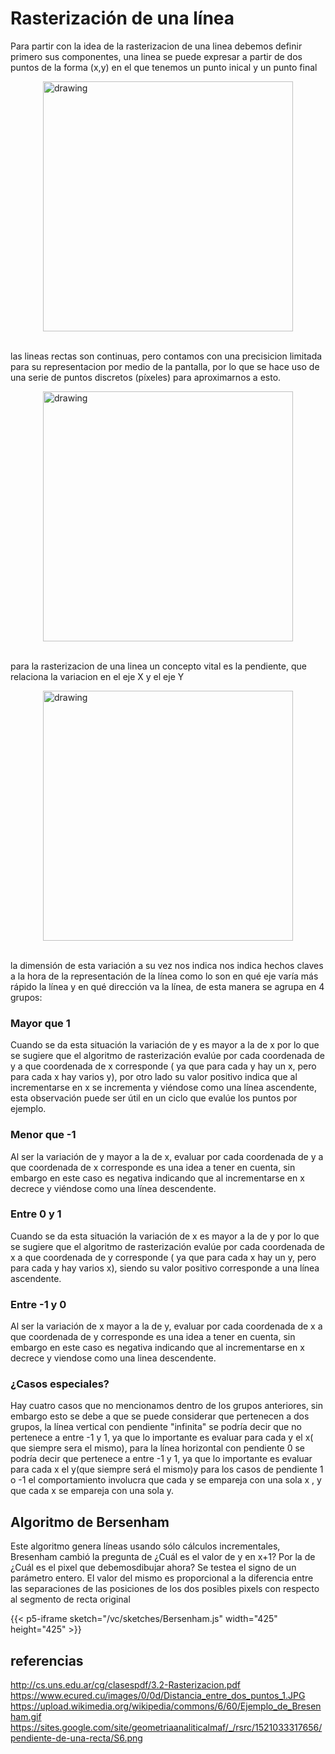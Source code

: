 # Rasterización de una línea

Para partir con la idea de la rasterizacion de una linea debemos definir primero sus componentes,
una linea se puede expresar a partir de dos puntos de la forma (x,y) en el que tenemos un punto inical y un punto final

<div class="img" style="display: flex; justify-content: center;">
    <img src="https://www.ecured.cu/images/0/0d/Distancia_entre_dos_puntos_1.JPG" alt="drawing" width="400" > 
    </img>
</div><br>

las lineas rectas son continuas, pero contamos con una precisicion limitada para su representacion por medio de la pantalla, por lo que se hace uso de una serie de puntos discretos (píxeles) para aproximarnos a esto.
<div class="img" style="display: flex; justify-content: center;">
    <img src="https://upload.wikimedia.org/wikipedia/commons/6/60/Ejemplo_de_Bresenham.gif" alt="drawing" width="400" > 
    </img>
</div><br>

para la rasterizacion de una linea un concepto vital es la pendiente, que relaciona la variacion en el eje X y el eje Y

<div class="img" style="display: flex; justify-content: center;">
    <img src="https://sites.google.com/site/geometriaanaliticalmaf/_/rsrc/1521033317656/pendiente-de-una-recta/S6.png" alt="drawing" width="400" > 
    </img>
</div><br>

la dimensión de esta variación a su vez nos indica nos indica hechos claves a la hora de la representación de la línea como lo son en qué eje varía más rápido la línea y en qué dirección va la línea, de esta manera se agrupa en 4 grupos:
### Mayor que 1
Cuando se da esta situación la variación de y es mayor a la de x por lo que se sugiere que el algoritmo de rasterización evalúe por cada coordenada de y a que coordenada de x corresponde ( ya que para cada y hay un x, pero para cada x hay varios y), por otro lado su valor positivo indica que al incrementarse en x se incrementa y viéndose como una línea ascendente, esta observación puede ser útil en un ciclo que evalúe los puntos por ejemplo.
### Menor que -1
Al ser la variación de y mayor a la de x, evaluar por cada coordenada de y a que coordenada de x corresponde es una idea a tener en cuenta, sin embargo en este caso es negativa indicando que al incrementarse en x decrece y viéndose como una línea descendente.
### Entre 0 y 1
Cuando se da esta situación la variación de x es mayor a la de y por lo que se sugiere que el algoritmo de rasterización evalúe por cada coordenada de x a que coordenada de y corresponde ( ya que para cada x hay un y, pero para cada y hay varios x), siendo su valor positivo corresponde a una línea ascendente.
### Entre -1 y 0
Al ser la variación de x mayor a la de y, evaluar por cada coordenada de x a que coordenada de y corresponde es una idea a tener en cuenta, sin embargo en este caso es negativa indicando que al incrementarse en x decrece y viendose como una linea descendente.
### ¿Casos especiales?
Hay cuatro casos que no mencionamos dentro de los grupos anteriores, sin embargo esto se debe a que se puede considerar que pertenecen a dos grupos, la línea vertical con pendiente "infinita" se podría decir que no pertenece a entre -1 y 1, ya que lo importante es evaluar para cada y el x( que siempre sera el mismo), para la línea horizontal con pendiente 0 se podría decir que pertenece a entre -1 y 1, ya que lo importante es evaluar para cada x el y(que siempre será el mismo)y para los casos de pendiente 1 o -1 el comportamiento involucra que cada y se empareja con una sola x , y que cada x se empareja con una sola y.

## Algoritmo de Bersenham

Este algoritmo genera líneas usando sólo cálculos incrementales, Bresenham cambió la pregunta de
¿Cuál es el valor de y en x+1? Por la de ¿Cuál es el pixel que debemosdibujar ahora?
Se testea el signo de un parámetro entero. El valor del mismo es proporcional a la diferencia entre
las separaciones de las posiciones de los dos posibles pixels con respecto al segmento
de recta original


{{< p5-iframe sketch="/vc/sketches/Bersenham.js" width="425" height="425" >}}

## referencias

http://cs.uns.edu.ar/cg/clasespdf/3.2-Rasterizacion.pdf
https://www.ecured.cu/images/0/0d/Distancia_entre_dos_puntos_1.JPG
https://upload.wikimedia.org/wikipedia/commons/6/60/Ejemplo_de_Bresenham.gif
https://sites.google.com/site/geometriaanaliticalmaf/_/rsrc/1521033317656/pendiente-de-una-recta/S6.png